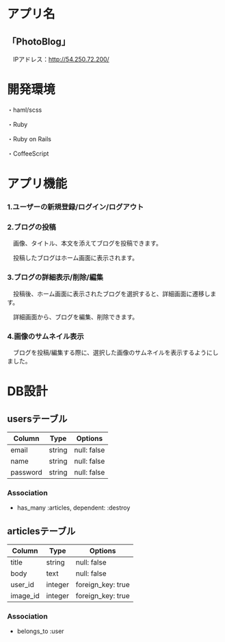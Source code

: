 # アプリ名
## 「PhotoBlog」
&emsp;IPアドレス：http://54.250.72.200/

# 開発環境
・haml/scss

・Ruby

・Ruby on Rails

・CoffeeScript

# アプリ機能
### 1.ユーザーの新規登録/ログイン/ログアウト

### 2.ブログの投稿
&emsp;画像、タイトル、本文を添えてブログを投稿できます。

&emsp;投稿したブログはホーム画面に表示されます。

### 3.ブログの詳細表示/削除/編集
&emsp;投稿後、ホーム画面に表示されたブログを選択すると、詳細画面に遷移します。

&emsp;詳細画面から、ブログを編集、削除できます。
### 4.画像のサムネイル表示
&emsp;ブログを投稿/編集する際に、選択した画像のサムネイルを表示するようにしました。

# DB設計

## usersテーブル
|Column|Type|Options|
|------|----|-------|
|email|string|null: false|
|name|string|null: false|
|password|string|null: false|
### Association
- has_many :articles, dependent: :destroy

## articlesテーブル
|Column|Type|Options|
|------|----|-------|
|title|string|null: false|
|body|text|null: false|
|user_id|integer|foreign_key: true|
|image_id|integer|foreign_key: true|
### Association
- belongs_to :user
